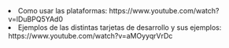 <li>Como usar las plataformas: https://www.youtube.com/watch?v=lDuBPQ5YAd0</li>
<li>Ejemplos de las distintas tarjetas de desarrollo y sus ejemplos: https://www.youtube.com/watch?v=aMOyyqrVrDc</li>
